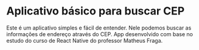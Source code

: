 # Aplicativo básico para buscar CEP
Este é um aplicativo simples e fácil de entender. Nele podemos buscar as informações de endereço através do CEP.
App desenvolvido com base no estudo do curso de React Native do professor Matheus Fraga.
